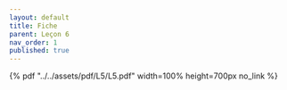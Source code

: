 ```yaml
---
layout: default
title: Fiche
parent: Leçon 6
nav_order: 1
published: true
---
```


{% pdf "../../assets/pdf/L5/L5.pdf" width=100% height=700px no_link %}